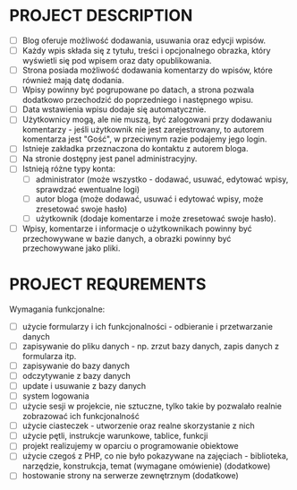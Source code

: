 # PROJECT DESCRIPTION
- [ ] Blog oferuje możliwość dodawania, usuwania oraz edycji wpisów.
- [ ] Każdy wpis składa się z tytułu, treści i opcjonalnego obrazka, który wyświetli się pod wpisem oraz daty opublikowania.
- [ ] Strona posiada możliwość dodawania komentarzy do wpisów, które również mają datę dodania.
- [ ] Wpisy powinny być pogrupowane po datach, a strona pozwala dodatkowo przechodzić do poprzedniego i następnego wpisu. 
- [ ] Data wstawienia wpisu dodaje się automatycznie. 
- [ ] Użytkownicy mogą, ale nie muszą, być zalogowani przy dodawaniu komentarzy - jeśli użytkownik nie jest zarejestrowany, to autorem komentarza jest "Gość", w przeciwnym razie podajemy jego login.
- [ ] Istnieje zakładka przeznaczona do kontaktu z autorem bloga. 
- [ ] Na stronie dostępny jest panel administracyjny. 
- [ ] Istnieją różne typy konta: 
   - [ ] administrator (może wszystko - dodawać, usuwać, edytować wpisy, sprawdzać ewentualne logi) 
   - [ ] autor bloga (może dodawać, usuwać i edytować wpisy, może zresetować swoje hasło)
   - [ ] użytkownik (dodaje komentarze i może zresetować swoje hasło). 
- [ ] Wpisy, komentarze i informacje o użytkownikach powinny być przechowywane w bazie danych, a obrazki powinny być przechowywane jako pliki.

# PROJECT REQUREMENTS
Wymagania funkcjonalne:
- [ ] użycie formularzy i ich funkcjonalności - odbieranie i przetwarzanie danych
- [ ] zapisywanie do pliku danych - np. zrzut bazy danych, zapis danych z formularza itp.
- [ ] zapisywanie do bazy danych
- [ ] odczytywanie z bazy danych
- [ ] update i usuwanie z bazy danych
- [ ] system logowania
- [ ] użycie sesji w projekcie, nie sztuczne, tylko takie by pozwalało realnie zobrazować ich funkcjonalność
- [ ] użycie ciasteczek - utworzenie oraz realne skorzystanie z nich
- [ ] użycie pętli, instrukcje warunkowe, tablice, funkcji
- [ ] projekt realizujemy w oparciu o programowanie obiektowe
- [ ] użycie czegoś z PHP, co nie było pokazywane na zajęciach - biblioteka, narzędzie, konstrukcja, temat (wymagane omówienie) (dodatkowe)
- [ ] hostowanie strony na serwerze zewnętrznym (dodatkowe)
